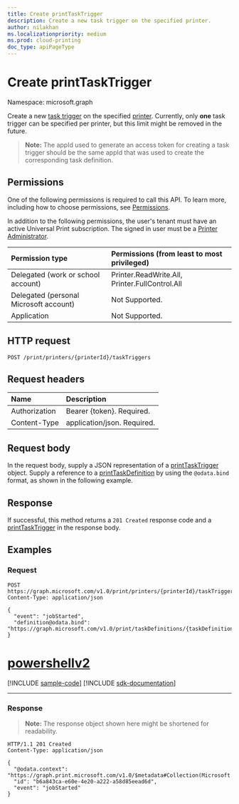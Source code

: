 ```yaml
---
title: Create printTaskTrigger
description: Create a new task trigger on the specified printer.
author: nilakhan
ms.localizationpriority: medium
ms.prod: cloud-printing
doc_type: apiPageType
---
```


# Create printTaskTrigger
Namespace: microsoft.graph

Create a new [task trigger](../resources/printtasktrigger.md) on the specified [printer](../resources/printer.md). Currently, only **one** task trigger can be specified per printer, but this limit might be removed in the future. 

>**Note:** The appId used to generate an access token for creating a task trigger should be the same appId that was used to create the corresponding task definition.

## Permissions
One of the following permissions is required to call this API. To learn more, including how to choose permissions, see [Permissions](/graph/permissions-reference).

In addition to the following permissions, the user's tenant must have an active Universal Print subscription. The signed in user must be a [Printer Administrator](/azure/active-directory/users-groups-roles/directory-assign-admin-roles#printer-administrator).

|Permission type | Permissions (from least to most privileged) |
|:---------------|:--------------------------------------------|
|Delegated (work or school account)| Printer.ReadWrite.All, Printer.FullControl.All |
|Delegated (personal Microsoft account)|Not Supported.|
|Application|Not Supported.|

## HTTP request

<!-- {
  "blockType": "ignored"
}
-->
``` http
POST /print/printers/{printerId}/taskTriggers
```

## Request headers
|Name|Description|
|:---|:---|
|Authorization|Bearer {token}. Required.|
|Content-Type|application/json. Required.|

## Request body
In the request body, supply a JSON representation of a [printTaskTrigger](../resources/printtasktrigger.md) object. Supply a reference to a [printTaskDefinition](../resources/printtaskdefinition.md) by using the `@odata.bind` format, as shown in the following example.

## Response
If successful, this method returns a `201 Created` response code and a [printTaskTrigger](../resources/printtasktrigger.md) in the response body.

## Examples

### Request

<!-- {
  "blockType": "request",
  "name": "create_printtasktrigger_from_"
}
-->
``` http
POST https://graph.microsoft.com/v1.0/print/printers/{printerId}/taskTriggers
Content-Type: application/json

{
  "event": "jobStarted",
  "definition@odata.bind": "https://graph.microsoft.com/v1.0/print/taskDefinitions/{taskDefinitionId}"
}
```

# [powershellv2](#tab/powershellv2)
[!INCLUDE [sample-code](../includes/snippets/powershellv2/create-printtasktrigger-from--powershellv2-snippets.md)]
[!INCLUDE [sdk-documentation](../includes/snippets/snippets-sdk-documentation-link.md)]

---

### Response

>**Note:** The response object shown here might be shortened for readability.
<!-- {
  "blockType": "response",
  "truncated": true,
  "@odata.type": "microsoft.graph.printTaskTrigger"
}
-->
``` http
HTTP/1.1 201 Created
Content-Type: application/json

{
  "@odata.context": "https://graph.print.microsoft.com/v1.0/$metadata#Collection(Microsoft.Graph.PrintTaskTrigger)",
  "id": "b6a843ca-e60e-4e20-a222-a58d85eead6d",
  "event": "jobStarted"
}
```


